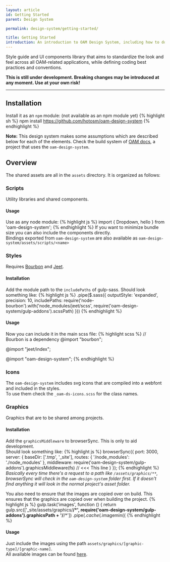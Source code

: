 ```yaml
---
layout: article
id: Getting Started
parent: Design System

permalink: design-system/getting-started/

title: Getting Started
introduction: An introduction to OAM Design System, including how to download and use it, some basic templates and examples.
---
```


Style guide and UI components library that aims to standardize the look and feel across all OAM-related applications, while defining coding best practices and conventions.

**This is still under development. Breaking changes may be introduced at any moment. Use at your own risk!**

---

## Installation

Install it as an `npm` module: (not available as an npm module yet)
{% highlight sh %}
npm install https://github.com/hotosm/oam-design-system
{% endhighlight %}

**Note:**
This design system makes some assumptions which are described below for each of the elements.
Check the build system of [OAM docs](https://github.com/hotosm/oam-docs/blob/master/gulpfile.js), a project that uses the `oam-design-system`.

## Overview

The shared assets are all in the `assets` directory. It is organized as follows:

### Scripts
Utility libraries and shared components.

#### Usage
Use as any node module:
{% highlight js %}
import { Dropdown, hello } from 'oam-design-system';
{% endhighlight %}
If you want to minimize bundle size you can also include the components directly.  
Bindings exported from `oam-design-system` are also available as `oam-design-system/assets/scripts/<name>`

### Styles
Requires [Bourbon](https://github.com/lacroixdesign/node-bourbon) and [Jeet](https://github.com/mojotech/jeet).

#### Installation 
Add the module path to the `includePaths` of gulp-sass. Should look something like:
{% highlight js %}
.pipe($.sass({
  outputStyle: 'expanded',
  precision: 10,
  includePaths: require('node-bourbon').with('node_modules/jeet/scss', require('oam-design-system/gulp-addons').scssPath)
}))
{% endhighlight %}

#### Usage 
Now you can include it in the main scss file:
{% highlight scss %}
// Bourbon is a dependency
@import "bourbon";

@import "jeet/index";

@import "oam-design-system";
{% endhighlight %}

### Icons
The `oam-design-system` includes svg icons that are compiled into a webfont and included in the styles.  
To use them check the `_oam-ds-icons.scss` for the class names.

### Graphics
Graphics that are to be shared among projects.

#### Installation 
Add the `graphicsMiddleware` to browserSync. This is only to aid development.  
Should look something like:
{% highlight js %}
browserSync({
  port: 3000,
  server: {
    baseDir: ['.tmp', '_site'],
    routes: {
      '/node_modules': './node_modules'
    },
    middleware: require('oam-design-system/gulp-addons').graphicsMiddleware(fs) // <<< This line
  }
});
{% endhighlight %}
*Basically every time there's a request to a path like `/assets/graphics/**`, browserSync will check in the `oam-design-system` folder first. If it doesn't find anything it will look in the normal project's asset folder.*

You also need to ensure that the images are copied over on build.
This ensures that the graphics are copied over when building the project.
{% highlight js %}
gulp.task('images', function () {
  return gulp.src(['_site/assets/graphics/**/*', require('oam-design-system/gulp-addons').graphicsPath + '/**/*'])
    .pipe($.cache($.imagemin({
{% endhighlight %}

#### Usage
Just include the images using the path `assets/graphics/[graphic-type]/[graphic-name]`.  
All available images can be found [here](https://github.com/hotosm/oam-design-system/tree/develop/assets/graphics).

